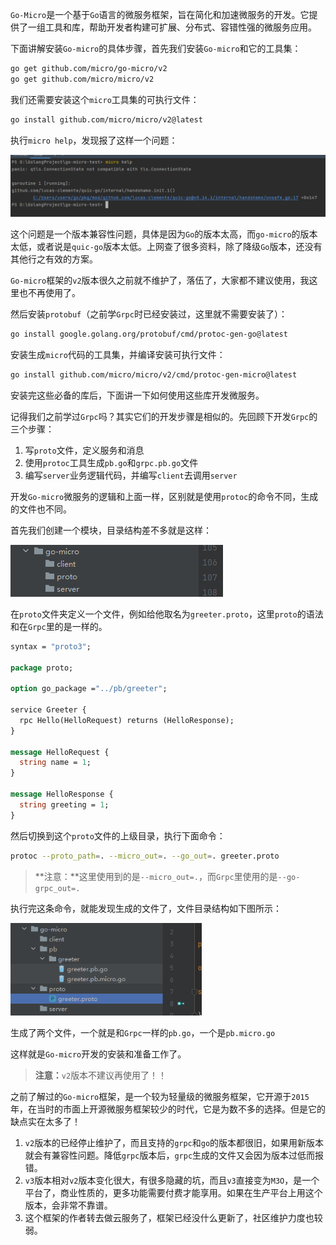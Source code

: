 `Go-Micro`是一个基于`Go`语言的微服务框架，旨在简化和加速微服务的开发。它提供了一组工具和库，帮助开发者构建可扩展、分布式、容错性强的微服务应用。

下面讲解安装`Go-micro`的具体步骤，首先我们安装`Go-micro`和它的工具集：

```bash
go get github.com/micro/go-micro/v2
go get github.com/micro/micro/v2
```

我们还需要安装这个`micro`工具集的可执行文件：

```bash
go install github.com/micro/micro/v2@latest
```

执行`micro help`，发现报了这样一个问题：

<img src="image/image-20240111162506776.png" alt="image-20240111162506776" style="zoom:55%;" />

这个问题是一个版本兼容性问题，具体是因为`Go`的版本太高，而`go-micro`的版本太低，或者说是`quic-go`版本太低。上网查了很多资料，除了降级`Go`版本，还没有其他行之有效的方案。

`Go-micro`框架的`v2`版本很久之前就不维护了，落伍了，大家都不建议使用，我这里也不再使用了。

然后安装`protobuf`（之前学`Grpc`时已经安装过，这里就不需要安装了）：

```bash
go install google.golang.org/protobuf/cmd/protoc-gen-go@latest
```

安装生成`micro`代码的工具集，并编译安装可执行文件：

```bash
go install github.com/micro/micro/v2/cmd/protoc-gen-micro@latest
```

安装完这些必备的库后，下面讲一下如何使用这些库开发微服务。

记得我们之前学过`Grpc`吗？其实它们的开发步骤是相似的。先回顾下开发`Grpc`的三个步骤：

1. 写`proto`文件，定义服务和消息
2. 使用`protoc`工具生成`pb.go`和`grpc.pb.go`文件
3. 编写`server`业务逻辑代码，并编写`client`去调用`server`

开发`Go-micro`微服务的逻辑和上面一样，区别就是使用`protoc`的命令不同，生成的文件也不同。

首先我们创建一个模块，目录结构差不多就是这样：

![image-20240111144805800](image/image-20240111144805800.png)

在`proto`文件夹定义一个文件，例如给他取名为`greeter.proto`，这里`proto`的语法和在`Grpc`里的是一样的。

```protobuf
syntax = "proto3";

package proto;

option go_package ="../pb/greeter";

service Greeter {
  rpc Hello(HelloRequest) returns (HelloResponse);
}

message HelloRequest {
  string name = 1;
}

message HelloResponse {
  string greeting = 1;
}
```

然后切换到这个`proto`文件的上级目录，执行下面命令：

```bash
protoc --proto_path=. --micro_out=. --go_out=. greeter.proto
```

> **注意：**这里使用到的是`--micro_out=.`，而`Grpc`里使用的是`--go-grpc_out=.`

执行完这条命令，就能发现生成的文件了，文件目录结构如下图所示：

<img src="image/image-20240111144933784.png" alt="image-20240111144933784" style="zoom:80%;" />

生成了两个文件，一个就是和`Grpc`一样的`pb.go`，一个是`pb.micro.go`

这样就是`Go-micro`开发的安装和准备工作了。

> **注意：**`v2`版本不建议再使用了！！

之前了解过的`Go-micro`框架，是一个较为轻量级的微服务框架，它开源于`2015`年，在当时的市面上开源微服务框架较少的时代，它是为数不多的选择。但是它的缺点实在太多了！

1. `v2`版本的已经停止维护了，而且支持的`grpc`和`go`的版本都很旧，如果用新版本就会有兼容性问题。降低`grpc`版本后，`grpc`生成的文件又会因为版本过低而报错。
2. `v3`版本相对`v2`版本变化很大，有很多隐藏的坑，而且`v3`直接变为`M3O`，是一个平台了，商业性质的，更多功能需要付费才能享用。如果在生产平台上用这个版本，会非常不靠谱。
3. 这个框架的作者转去做云服务了，框架已经没什么更新了，社区维护力度也较弱。